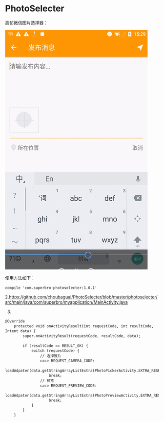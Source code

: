 # PhotoSelecter
高仿微信图片选择器：

![image](https://github.com/choubaguai/PhotoSelecter/blob/master/GIF.gif ) 

使用方法如下：

```
compile 'com.superbro:photoselecter:1.0.1'
```
 
2.https://github.com/choubaguai/PhotoSelecter/blob/master/photoselecter/src/main/java/com/superbro/myapplication/MainActivity.java

3.
```
@Override
    protected void onActivityResult(int requestCode, int resultCode, Intent data) {
        super.onActivityResult(requestCode, resultCode, data);

        if (resultCode == RESULT_OK) {
            switch (requestCode) {
                // 选择照片
                case REQUEST_CAMERA_CODE:
                    loadAdpater(data.getStringArrayListExtra(PhotoPickerActivity.EXTRA_RESULT));
                    break;
                // 预览
                case REQUEST_PREVIEW_CODE:
                    loadAdpater(data.getStringArrayListExtra(PhotoPreviewActivity.EXTRA_RESULT));
                    break;
            }
        }
    }
```
